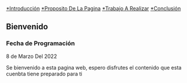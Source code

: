 [*Introducción](Bienvenido.md) [*Proposito De La Pagina](Proposito.md) [*Trabajo A Realizar](Trabajos.md) [*Conclusión](Conclusion.md)
## Bienvenido
### Fecha de Programación
8 de Marzo Del 2022

Se bienvenido a esta pagina web, espero disfrutes el contenido que esta cuenbta tiene preparado para ti 
